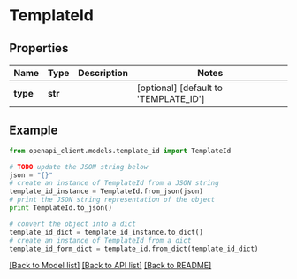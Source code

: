 # TemplateId


## Properties

Name | Type | Description | Notes
------------ | ------------- | ------------- | -------------
**type** | **str** |  | [optional] [default to 'TEMPLATE_ID']

## Example

```python
from openapi_client.models.template_id import TemplateId

# TODO update the JSON string below
json = "{}"
# create an instance of TemplateId from a JSON string
template_id_instance = TemplateId.from_json(json)
# print the JSON string representation of the object
print TemplateId.to_json()

# convert the object into a dict
template_id_dict = template_id_instance.to_dict()
# create an instance of TemplateId from a dict
template_id_form_dict = template_id.from_dict(template_id_dict)
```
[[Back to Model list]](../README.md#documentation-for-models) [[Back to API list]](../README.md#documentation-for-api-endpoints) [[Back to README]](../README.md)


